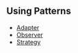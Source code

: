 ## Using Patterns
- [Adapter](https://github.com/Zhikh/NET.S.2018.Zhikh.09/blob/master/Task1/Logic.Task1/Sorter.cs)
- [Observer](https://github.com/Zhikh/NET.S.2018.Zhikh.14/blob/master/Task1.Logic/Clock.cs)
- [Strategy](https://github.com/Zhikh/NET.S.2018.Zhikh.01/tree/master/Logic)

